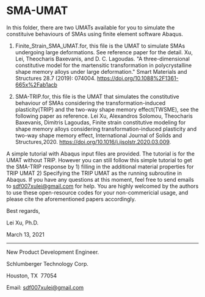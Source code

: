 # SMA-UMAT
In this folder, there are two UMATs available for you to simulate the constituive behaviours of SMAs using finite element software Abaqus.

1. Finite_Strain_SMA_UMAT.for, this file is the UMAT to simulate SMAs undergoing large deformations. See reference paper for the detail. 
Xu, Lei, Theocharis Baxevanis, and D. C. Lagoudas. "A three-dimensional constitutive model for the martensitic transformation in polycrystalline shape memory alloys under large deformation." Smart Materials and Structures 28.7 (2019): 074004. https://doi.org/10.1088%2F1361-665x%2Fab1acb

2. SMA-TRIP.for, this file is the UMAT that simulates the constitutive behaviour of SMAs considering the transformation-induced plasticity(TRIP) and the two-way shape memory effect(TWSME), see the following paper as reference.
Lei Xu, Alexandros Solomou, Theocharis Baxevanis, Dimitris Lagoudas, Finite strain constitutive modeling for shape memory alloys considering transformation-induced plasticity and two-way shape memory effect, International Journal of Solids and Structures,2020. https://doi.org/10.1016/j.ijsolstr.2020.03.009.

A simple tutorial with Abaqus input files are provided. The tutorial is for the UMAT without TRIP. However you can still follow this simple tutorial to get the SMA-TRIP response by 1) filling in the additional material properties for TRIP UMAT 2) Specifying the TRIP UMAT as the running subroutine in Abaqus. If you have any questions at this moment, feel free to send emails to sdf007xulei@gmail.com for help. You are highly welcomed by the authors to use these open-resource codes for your non-commericial usage, and please cite the aforementioned papers accordingly.

Best regards,

Lei Xu, Ph.D.

March 13, 2021

----------------------------------

New Product Development Engineer.

Schlumberger Technology Corp.

Houston, TX  77054

Email: sdf007xulei@gmail.com
